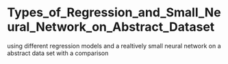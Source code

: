 # Types_of_Regression_and_Small_Neural_Network_on_Abstract_Dataset
using different regression models and a realtively small neural network on a abstract data set with a comparison
